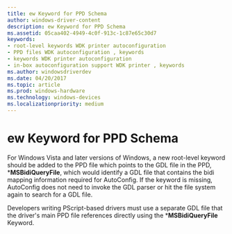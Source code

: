 ```yaml
---
title: ew Keyword for PPD Schema
author: windows-driver-content
description: ew Keyword for PPD Schema
ms.assetid: 05caa402-4949-4c0f-913c-1c87e65c30d7
keywords:
- root-level keywords WDK printer autoconfiguration
- PPD files WDK autoconfiguration , keywords
- keywords WDK printer autoconfiguration
- in-box autoconfiguration support WDK printer , keywords
ms.author: windowsdriverdev
ms.date: 04/20/2017
ms.topic: article
ms.prod: windows-hardware
ms.technology: windows-devices
ms.localizationpriority: medium
---
```


# ew Keyword for PPD Schema


For Windows Vista and later versions of Windows, a new root-level keyword should be added to the PPD file which points to the GDL file in the PPD, \***MSBidiQueryFile**, which would identify a GDL file that contains the bidi mapping information required for AutoConfig. If the keyword is missing, AutoConfig does not need to invoke the GDL parser or hit the file system again to search for a GDL file.

Developers writing PScript-based drivers must use a separate GDL file that the driver's main PPD file references directly using the \***MSBidiQueryFile** Keyword.

 

 




